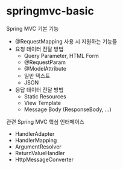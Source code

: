 # springmvc-basic

Spring MVC 기본 기능

* @RequestMapping 사용 시 지원하는 기능들
* 요청 데이터 전달 방법
  * Query Parameter, HTML Form
  * @RequestParam
  * @ModelAttribute
  * 일반 텍스트
  * JSON
* 응답 데이터 전달 방법
  * Static Resources
  * View Template
  * Message Body (ResponseBody, ...)

관련 Spring MVC 핵심 인터페이스

* HandlerAdapter
* HandlerMapping
* ArgumentResolver
* ReturnValueHandler
* HttpMessageConverter